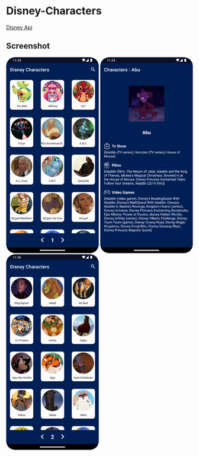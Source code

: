 # Disney-Characters

[Disney Api](https://disneyapi.dev/)

## Screenshot
<img src="media/page1.png"  width="250"> <img src="media/page_detail.png" width="250"> <img src="media/page2.png" width="250">
